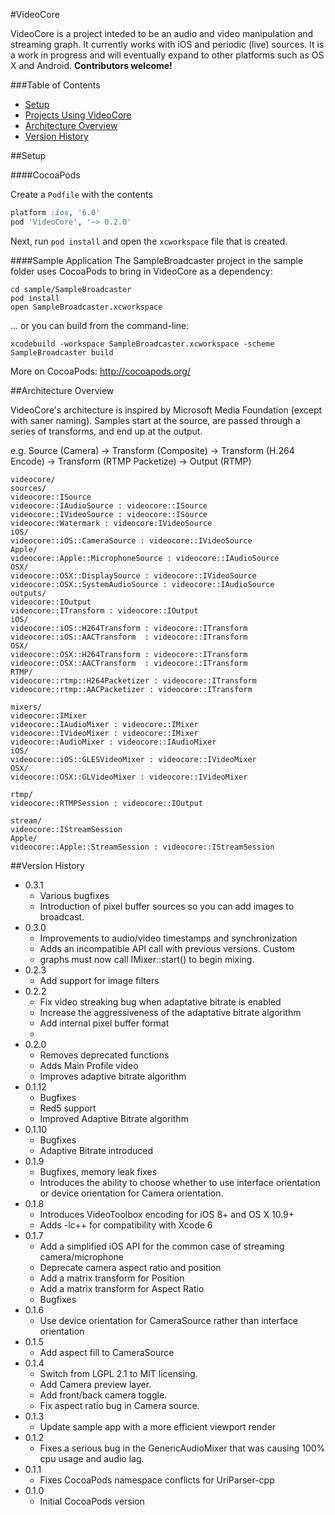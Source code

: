 

#VideoCore

VideoCore is a project inteded to be an audio and video manipulation and streaming graph.  It currently works with iOS and periodic (live) sources.  It is a work in progress and will eventually expand to other platforms such as OS X and Android.  **Contributors welcome!** 

###Table of Contents
* [Setup](#setup)
* [Projects Using VideoCore](#projects-using-videocore)
* [Architecture Overview](#architecture-overview)
* [Version History](#version-history)

##Setup

####CocoaPods

Create a `Podfile` with the contents
``` ruby
platform :ios, '6.0'
pod 'VideoCore', '~> 0.2.0'
```
Next, run `pod install` and open the `xcworkspace` file that is created.

####Sample Application
The SampleBroadcaster project in the sample folder uses CocoaPods to bring in
VideoCore as a dependency:

```
cd sample/SampleBroadcaster
pod install
open SampleBroadcaster.xcworkspace
```

... or you can build from the command-line:
```
xcodebuild -workspace SampleBroadcaster.xcworkspace -scheme SampleBroadcaster build
```
More on CocoaPods: http://cocoapods.org/

##Architecture Overview

VideoCore's architecture is inspired by Microsoft Media Foundation (except with saner naming).  Samples start at the source, are passed through a series of transforms, and end up at the output.

e.g. Source (Camera) -> Transform (Composite) -> Transform (H.264 Encode) -> Transform (RTMP Packetize) -> Output (RTMP)

```
videocore/
sources/
videocore::ISource
videocore::IAudioSource : videocore::ISource
videocore::IVideoSource : videocore::ISource
videocore::Watermark : videocore:IVideoSource
iOS/
videocore::iOS::CameraSource : videocore::IVideoSource
Apple/
videocore::Apple::MicrophoneSource : videocore::IAudioSource
OSX/
videocore::OSX::DisplaySource : videocore::IVideoSource
videocore::OSX::SystemAudioSource : videocore::IAudioSource
outputs/
videocore::IOutput
videocore::ITransform : videocore::IOutput
iOS/
videocore::iOS::H264Transform : videocore::ITransform
videocore::iOS::AACTransform  : videocore::ITransform
OSX/
videocore::OSX::H264Transform : videocore::ITransform
videocore::OSX::AACTransform  : videocore::ITransform
RTMP/
videocore::rtmp::H264Packetizer : videocore::ITransform
videocore::rtmp::AACPacketizer : videocore::ITransform

mixers/
videocore::IMixer
videocore::IAudioMixer : videocore::IMixer
videocore::IVideoMixer : videocore::IMixer
videocore::AudioMixer : videocore::IAudioMixer
iOS/
videocore::iOS::GLESVideoMixer : videocore::IVideoMixer
OSX/
videocore::OSX::GLVideoMixer : videocore::IVideoMixer

rtmp/
videocore::RTMPSession : videocore::IOutput

stream/
videocore::IStreamSession
Apple/
videocore::Apple::StreamSession : videocore::IStreamSession

```

##Version History

* 0.3.1
    * Various bugfixes
    * Introduction of pixel buffer sources so you can add images to broadcast.
* 0.3.0
    * Improvements to audio/video timestamps and synchronization
    * Adds an incompatible API call with previous versions.  Custom
    * graphs must now call IMixer::start() to begin mixing.
* 0.2.3
    * Add support for image filters
* 0.2.2
    * Fix video streaking bug when adaptative bitrate is enabled
    * Increase the aggressiveness of the adaptative bitrate algorithm
    * Add internal pixel buffer format
    * 
* 0.2.0
    * Removes deprecated functions
    * Adds Main Profile video
    * Improves adaptive bitrate algorithm
* 0.1.12 
    * Bugfixes
    * Red5 support
    * Improved Adaptive Bitrate algorithm
* 0.1.10
	* Bugfixes
	* Adaptive Bitrate introduced
* 0.1.9
	* Bugfixes, memory leak fixes
	* Introduces the ability to choose whether to use interface orientation or device orientation for Camera orientation.
* 0.1.8
    * Introduces VideoToolbox encoding for iOS 8+ and OS X 10.9+
    * Adds -lc++ for compatibility with Xcode 6
* 0.1.7 
    * Add a simplified iOS API for the common case of streaming camera/microphone
    * Deprecate camera aspect ratio and position
    * Add a matrix transform for Position
    * Add a matrix transform for Aspect Ratio
    * Bugfixes
* 0.1.6
	* Use device orientation for CameraSource rather than interface orientation
* 0.1.5 
	* Add aspect fill to CameraSource
* 0.1.4 
	* Switch from LGPL 2.1 to MIT licensing.
    * Add Camera preview layer. 
    * Add front/back camera toggle.
    * Fix aspect ratio bug in Camera source.
* 0.1.3 
	* Update sample app with a more efficient viewport render
* 0.1.2 
	* Fixes a serious bug in the GenericAudioMixer that was causing 100% cpu usage and audio lag.
* 0.1.1 
 	* Fixes CocoaPods namespace conflicts for UriParser-cpp
* 0.1.0 
	* Initial CocoaPods version

